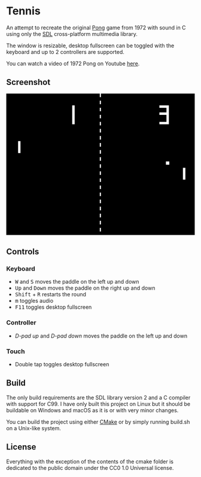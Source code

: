 # Tennis

An attempt to recreate the original [Pong](https://en.wikipedia.org/wiki/Pong)
game from 1972 with sound in C using only the [SDL](https://www.libsdl.org/)
cross-platform multimedia library.

The window is resizable, desktop fullscreen can be toggled with the keyboard and
up to 2 controllers are supported.

You can watch a video of 1972 Pong on Youtube
[here](https://www.youtube.com/watch?v=fiShX2pTz9A).

## Screenshot

![Screenshot](screenshot.png)

## Controls

### Keyboard

* <kbd>W</kbd> and <kbd>S</kbd> moves the paddle on the left up and down
* <kbd>Up</kbd> and <kbd>Down</kbd> moves the paddle on the right up and down
* <kbd>Shift</kbd> + <kbd>R</kbd> restarts the round
* <kbd>m</kbd> toggles audio
* <kbd>F11</kbd> toggles desktop fullscreen

### Controller

* _D-pad up_ and _D-pad down_ moves the paddle on the left up and down

### Touch

* Double tap toggles desktop fullscreen

## Build

The only build requirements are the SDL library version 2 and a C compiler with
support for C99. I have only built this project on Linux but it should be
buildable on Windows and macOS as it is or with very minor changes.

You can build the project using either [CMake](https://cmake.org/) or by simply
running build.sh on a Unix-like system.

## License

Everything with the exception of the contents of the cmake folder is dedicated
to the public domain under the CC0 1.0 Universal license.
